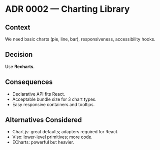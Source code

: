 # ADR 0002 — Charting Library

## Context
We need basic charts (pie, line, bar), responsiveness, accessibility hooks.

## Decision
Use **Recharts**.

## Consequences
- Declarative API fits React.
- Acceptable bundle size for 3 chart types.
- Easy responsive containers and tooltips.

## Alternatives Considered
- Chart.js: great defaults; adapters required for React.
- Visx: lower-level primitives; more code.
- ECharts: powerful but heavier.
